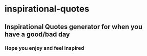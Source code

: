 # inspirational-quotes
## Inspirational Quotes generator for when you have a good/bad day
### Hope you enjoy and feel inspired 
